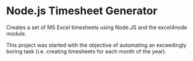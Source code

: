 # Node.js Timesheet Generator

Creates a set of MS Excel timesheets using Node.JS and the excel4node module.

This project was started with the objective of automating an exceedingly boring task (i.e. creating timesheets for each month of the year).
